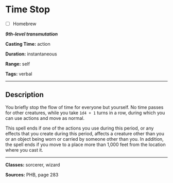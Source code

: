# Time Stop

- [ ] Homebrew

***9th-level transmutation***

**Casting Time:** action

**Duration:** instantaneous

**Range:** self

**Tags:** verbal

---

## Description
You briefly stop the flow of time for everyone but yourself.
No time passes for other creatures, while you take `1d4 + 1` turns in a row, during which you can use actions and move as normal.

This spell ends if one of the actions you use during this period, or any effects that you create during this period, affects a creature other than you or an object being worn or carried by someone other than you.
In addition, the spell ends if you move to a place more than 1,000 feet from the location where you cast it.

---

**Classes:** sorcerer, wizard

**Sources:** PHB, page 283
